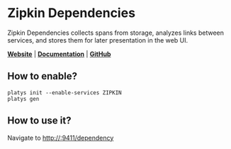 # Zipkin Dependencies

Zipkin Dependencies collects spans from storage, analyzes links between services, and stores them for later presentation in the web UI.

**[Website](https://zipkin.io/)** | **[Documentation](https://zipkin.io/)** | **[GitHub](https://github.com/openzipkin/zipkin)**

## How to enable?

```
platys init --enable-services ZIPKIN
platys gen
```

## How to use it?

Navigate to <http://:9411/dependency>